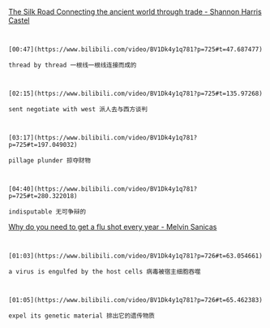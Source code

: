 [The Silk Road Connecting the ancient world through trade - Shannon Harris Castel](https://www.bilibili.com/video/BV1Dk4y1q781?p=725)

```ad-note


[00:47](https://www.bilibili.com/video/BV1Dk4y1q781?p=725#t=47.687477)

thread by thread 一根线一根线连接而成的

```

```ad-note


[02:15](https://www.bilibili.com/video/BV1Dk4y1q781?p=725#t=135.97268)

sent negotiate with west 派人去与西方谈判

```

```ad-note


[03:17](https://www.bilibili.com/video/BV1Dk4y1q781?p=725#t=197.049032)

pillage plunder 掠夺财物

```

```ad-note


[04:40](https://www.bilibili.com/video/BV1Dk4y1q781?p=725#t=280.322018)

indisputable 无可争辩的

```

[Why do you need to get a flu shot every year - Melvin Sanicas](https://www.bilibili.com/video/BV1Dk4y1q781?p=726)

```ad-note


[01:03](https://www.bilibili.com/video/BV1Dk4y1q781?p=726#t=63.054661)

a virus is engulfed by the host cells 病毒被宿主细胞吞噬

```

```ad-note


[01:05](https://www.bilibili.com/video/BV1Dk4y1q781?p=726#t=65.462383)

expel its genetic material 排出它的遗传物质

```